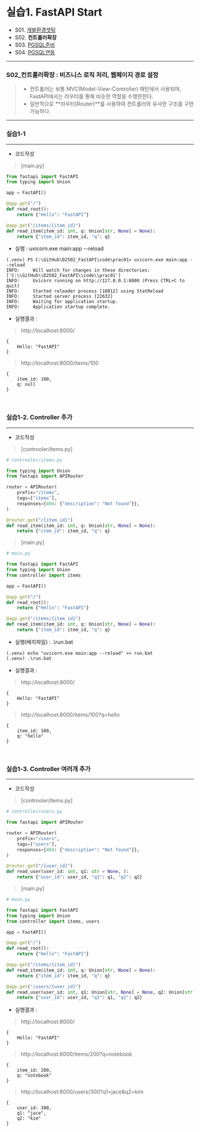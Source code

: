 # 실습1. FastAPI Start
 
- S01. [개발환경셋팅    ](./S01_개발환경셋팅.md) 
- S02. <b> 컨트롤러확장 </b>
- S03. [PGSQL준비      ](./S03_PGSQL준비.md)
- S04. [PGSQL연동      ](./S04_PGSQL연동.md)

---

### S02_컨트롤러확장 : 비즈니스 로직 처리, 웹페이지 경로 설정
> - 컨트롤러는 보통 MVC(Model-View-Controller) 패턴에서 사용되며, FastAPI에서는 라우터를 통해 비슷한 역할을 수행한한다.
> - 일반적으로 **라우터(Router)**를 사용하여 컨트롤러와 유사한 구조를 구현 가능하다.
---

### 실습1-1 
---
- 코드작성 
> [main.py]
```python
from fastapi import FastAPI
from typing import Union

app = FastAPI()

@app.get("/")
def read_root():
    return {"Hello": "FastAPI"}

@app.get("/items/{item_id}")
def read_item(item_id: int, q: Union[str, None] = None):
    return {"item_id": item_id, "q": q}
```

- 실행 : uvicorn.exe main:app --reload
```
(.venv) PS C:\GitHub\D2502_FastAPI\code\prac01> uvicorn.exe main:app --reload
INFO:     Will watch for changes in these directories: ['C:\\GitHub\\D2502_FastAPI\\code\\prac01']
INFO:     Uvicorn running on http://127.0.0.1:8000 (Press CTRL+C to quit)
INFO:     Started reloader process [18012] using StatReload
INFO:     Started server process [22632]
INFO:     Waiting for application startup.
INFO:     Application startup complete.
```
- 실행결과 : 
> http://localhost:8000/
```
{
    Hello: "FastAPI"
}
```
> http://localhost:8000/items/100
```
{
    item_id: 100,
    q: null
}
```
<br/>

### 실습1-2. Controller 추가 
---
- 코드작성 
> [controoler/items.py]
```python
# controoler/items.py

from typing import Union
from fastapi import APIRouter

router = APIRouter(
    prefix="/items",
    tags=["items"],
    responses={404: {"description": "Not found"}},
)

@router.get("/{item_id}")
def read_item(item_id: int, q: Union[str, None] = None):
    return {"item_id": item_id, "q": q}

```

> [main.py]
```python
# main.py

from fastapi import FastAPI
from typing import Union
from controller import items

app = FastAPI()

@app.get("/")
def read_root():
    return {"Hello": "FastAPI"}

@app.get("/items/{item_id}")
def read_item(item_id: int, q: Union[str, None] = None):
    return {"item_id": item_id, "q": q}

```

- 실행(배치파일) : .\run.bat
```
(.venv) echo "uvicorn.exe main:app --reload" >> run.bat
(.venv) .\run.bat

```

- 실행결과 : 
> http://localhost:8000/
```
{
    Hello: "FastAPI"
}
```
> http://localhost:8000/items/100?q=hello
```
{
    item_id: 100,
    q: "hello"
}
```
<br/>

### 실습1-3. Controller 여러개 추가 
---
- 코드작성 
> [controoler/items.py]
```python
# controller/users.py

from fastapi import APIRouter

router = APIRouter(
    prefix="/users",
    tags=["users"],
    responses={404: {"description": "Not found"}},
)

@router.get("/{user_id}")
def read_user(user_id: int, q1: str = None, ):
    return {"user_id": user_id, "q1": q1, "q2": q2}

```

> [main.py]
```python
# main.py

from fastapi import FastAPI
from typing import Union
from controller import items, users

app = FastAPI()

@app.get("/")
def read_root():
    return {"Hello": "FastAPI"}

@app.get("/items/{item_id}")
def read_item(item_id: int, q: Union[str, None] = None):
    return {"item_id": item_id, "q": q}

@app.get("/users/{user_id}")
def read_user(user_id: int, q1: Union[str, None] = None, q2: Union[str, None] = None):
    return {"user_id": user_id, "q1": q1, "q2": q2}

```

- 실행결과 : 
> http://localhost:8000/
```
{
    Hello: "FastAPI"
}
```

> http://localhost:8000/items/200?q=notebook
```
{
    item_id: 200,
    q: "notebook"
}
```

> http://localhost:8000/users/300?q1=jace&q2=kim
```
{
    user_id: 300,
    q1: "jace",
    q2: "kim"
}
```

